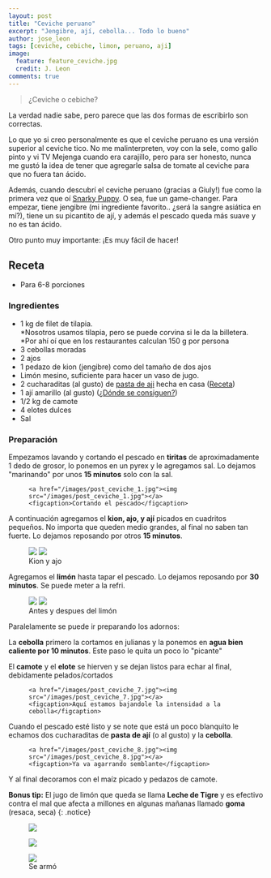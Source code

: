 ```yaml
---
layout: post
title: "Ceviche peruano"
excerpt: "Jengibre, ají, cebolla... Todo lo bueno"
author: jose_leon
tags: [ceviche, cebiche, limon, peruano, aji]
image:
  feature: feature_ceviche.jpg
  credit: J. Leon
comments: true
---
```

> ¿Ceviche o cebiche?

La verdad nadie sabe, pero parece que las dos formas de escribirlo son correctas. 

Lo que yo si creo personalmente es que el ceviche peruano es una versión superior al ceviche tico. No me malinterpreten, voy con la sele, como gallo pinto y vi TV Mejenga cuando era carajillo, pero para ser honesto, nunca me gustó la idea de tener que agregarle salsa de tomate al ceviche para que no fuera tan ácido.

Además, cuando descubrí el ceviche peruano (gracias a Giuly!) fue como la primera vez que oí <a href="https://www.youtube.com/watch?v=8pYHLfKqHL4" target="_blank">Snarky Puppy</a>. O sea, fue un game-changer. Para empezar, tiene jengibre (mi ingrediente favorito.. ¿será la sangre asiática en mí?), tiene un su picantito de ají, y además el pescado queda más suave y no es tan ácido.

Otro punto muy importante: ¡Es muy fácil de hacer!

## Receta

* Para 6-8 porciones


### Ingredientes

* 1 kg de filet de tilapia. <br>
\*Nosotros usamos tilapia, pero se puede corvina si le da la billetera. <br> 
\*Por ahí oí que en los restaurantes calculan 150 g por persona
* 3 cebollas moradas
* 2 ajos
* 1 pedazo de kion (jengibre) como del tamaño de dos ajos
* Limón mesino, suficiente para hacer un vaso de jugo.
* 2 cucharaditas (al gusto) de [pasta de aji](/pasta-de-aji) hecha en casa ([Receta](/pasta-de-aji))
* 1 ají amarillo (al gusto) ([¿Dónde se consiguen?](/faq))
* 1/2 kg de camote
* 4 elotes dulces
* Sal

### Preparación


Empezamos lavando y cortando el pescado en **tiritas** de aproximadamente 1 dedo de grosor, lo ponemos en un pyrex y le agregamos sal. Lo dejamos "marinando" por unos **15 minutos** solo con la sal.

<figure>
    
    <a href="/images/post_ceviche_1.jpg"><img src="/images/post_ceviche_1.jpg"></a>
    <figcaption>Cortando el pescado</figcaption>
</figure>

A continuación agregamos el **kion, ajo, y ají** picados en cuadritos pequeños. No importa que queden medio grandes, al final no saben tan fuerte. Lo dejamos reposando por otros **15 minutos**.

<figure class="half">
    <a href="/images/post_ceviche_3.jpg"><img src="/images/post_ceviche_3.jpg"></a>
    <a href="/images/post_ceviche_4.jpg"><img src="/images/post_ceviche_4.jpg"></a>
    <figcaption>Kion y ajo</figcaption>
</figure>

Agregamos el **limón** hasta tapar el pescado. Lo dejamos reposando por **30 minutos**. Se puede meter a la refri.

<figure class="half">
    <a href="/images/post_ceviche_5.jpg"><img src="/images/post_ceviche_5.jpg"></a>
    <a href="/images/post_ceviche_6.jpg"><img src="/images/post_ceviche_6.jpg"></a>
    <figcaption>Antes y despues del limón</figcaption>
</figure>

Paralelamente se puede ir preparando los adornos:

La **cebolla** primero la cortamos en julianas y la ponemos en **agua bien caliente por 10 minutos**. Este paso le quita un poco lo "picante"

El **camote** y el **elote** se hierven y se dejan listos para echar al final, debidamente pelados/cortados

<figure>
    
    <a href="/images/post_ceviche_7.jpg"><img src="/images/post_ceviche_7.jpg"></a>
    <figcaption>Aquí estamos bajandole la intensidad a la cebolla</figcaption>
</figure>

Cuando el pescado esté listo y se note que está un poco blanquito le echamos dos cucharaditas de **pasta de ají** (o al gusto) y la **cebolla**. 

<figure>
    
    <a href="/images/post_ceviche_8.jpg"><img src="/images/post_ceviche_8.jpg"></a>
    <figcaption>Ya va agarrando semblante</figcaption>
</figure>

Y al final decoramos con el maíz picado y pedazos de camote.

**Bonus tip:** El jugo de limón que queda se llama **Leche de Tigre** y es efectivo contra el mal que afecta a millones en algunas mañanas llamado **goma** (resaca, seca)
{: .notice}

<figure>
    <a href="/images/post_ceviche_12.jpg"><img src="/images/post_ceviche_12.jpg"></a>    
</figure>

<figure>
    <a href="/images/post_ceviche_9.jpg"><img src="/images/post_ceviche_9.jpg"></a>   
</figure>

<figure>
    <a href="/images/post_ceviche_10.jpg"><img src="/images/post_ceviche_10.jpg"></a>
    <figcaption>Se armó</figcaption>
</figure>





